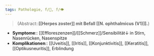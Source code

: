 ```yaml
---
tags: Pathologie, f/🦠, f/👁️
---
```

> (Abstract::**[[Herpes zoster]] mit Befall [[N. ophthalmicus (V1)]].**)
- **Symptome**:: [[Effloreszenzen]]/[[Schmerz]]/Sensibilität↓ in Stirn, Nasenrücken, Nasenspitze
- **Komplikationen**:: [[Uveitis]], [[Iritis]], [[Konjunktivitis]], [[Keratitis]], [[Optikusneuritis]], Erblindung